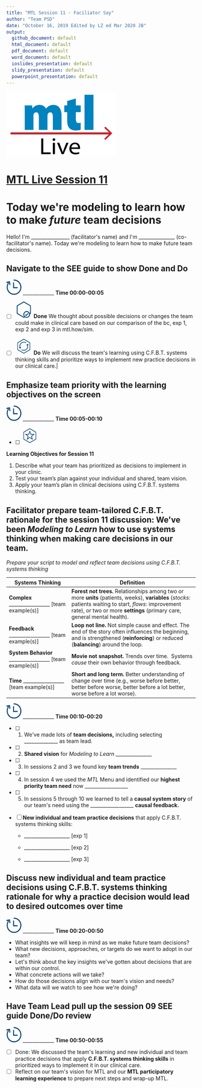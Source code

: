 ```yaml
---
title: "MTL Session 11 - Faciliator Say"
author: "Team PSD"
date: "October 16, 2019 Edited by LZ ed Mar 2020 JB"
output: 
  github_document: default
  html_document: default
  pdf_document: default
  word_document: default
  ioslides_presentation: default
  slidy_presentation: default
  powerpoint_presentation: default
---
```


<img src = "https://github.com/lzim/teampsd/blob/master/resources/logos/mtl_live_sq_sm.png"
     height = "175" width = "290">

# [MTL Live Session 11](https://github.com/lzim/mtl/blob/master/blue/session11/s11_learner/mtl_session11_see.md "MTL Live Session 11")

# Today we're modeling to learn how to make _future_ team decisions

Hello! I'm \________________ (facilitator's name) and I'm \_______________ (co-facilitator's name). Today we're modeling to learn how to make future team decisions.

## Navigate to the SEE guide to show Done and Do

<img src = "https://github.com/lzim/teampsd/blob/master/resources/icons/timestamp.png" height = "40" width = "40" style ="display: inline-block"/> _____________ **Time 00:00-00:05**

- [ ] <img src = "https://github.com/lzim/teampsd/blob/master/resources/icons/done.png" height = "45" width = "45"> **Done** We thought about possible decisions or changes the team could make in clinical care based on our comparison of the bc, exp 1, exp 2 and exp 3 in mtl.how/sim.

- [ ] <img src = "https://github.com/lzim/teampsd/blob/master/resources/icons/do.png" height = "45" width = "45"> **Do** We will discuss the team's learning using C.F.B.T. systems thinking skills and prioritize ways to implement new practice decisions in our clinical care.|

## Emphasize team priority with the learning objectives on the screen

<img src = "https://github.com/lzim/teampsd/blob/master/resources/icons/timestamp.png" height = "40" width = "40" style ="display: inline-block"/> _____________ **Time 00:05-00:10**

- [ ] <img src = "https://github.com/lzim/teampsd/blob/master/resources/icons/learning_objectives.png" height = "45" width = "45">

**Learning Objectives for Session 11**

1.	Describe what your team has prioritized as decisions to implement in your clinic.
2.	Test your team’s plan against your individual and shared, team vision.
3.	Apply your team’s plan in clinical decisions using C.F.B.T. systems thinking.

## Facilitator prepare team-tailored C.F.B.T. rationale for the session 11 discussion: We've been _Modeling to Learn_ how to use systems thinking when making care decisions in our team.

_Prepare your script to model and reflect team decisions using C.F.B.T. systems thinking_

Systems Thinking | Definition
-- | --
**Complex** _________________ [team example(s)]| **Forest   not trees.**    Relationships among two or more **units** (patients, weeks), **variables** (_stocks_: patients waiting to start, _flows_: improvement rate), or two or more **settings** (primary care, general mental health).
**Feedback** _________________ [team example(s)]| **Loop not line.**    Not simple cause and effect. The end of   the story often influences the beginning, and is strengthened (**reinforcing**)   or reduced (**balancing**) around the loop.
**System Behavior** _________________ [team example(s)]| **Movie   not snapshot.**    Trends over time.    Systems _cause_ their own behavior through feedback.
**Time** _________________ [team example(s)]| **Short   and   long term.**      Better understanding of change over time   (e.g., worse before better, better before worse, better before a lot better, worse before a lot worse).

 <img src = "https://github.com/lzim/teampsd/blob/master/resources/icons/timestamp.png" height = "40" width = "40" style ="display: inline-block"/> _____________ **Time 00:10-00:20**

- [ ] 1. We've made lots of **team decisions,** including selecting ______________ as team lead.  

- [ ] 2. **Shared vision** for *Modeling to Learn* _______________  

- [ ] 3. In sessions 2 and 3 we found key **team trends** _______________  

- [ ] 4. In session 4 we used the *MTL* Menu and identified our **highest priority team need** now __________________  

- [ ] 5. In sessions 5 through 10 we learned to tell a **causal system story** of our team's need using the __________________ **causal feedback.**  

- [ ] **New individual and team practice decisions** that apply C.F.B.T. systems thinking skills:  

  - ___________________ [exp 1]  

  - ___________________ [exp 2]  

  - ___________________ [exp 3]  

## Discuss **new individual and team practice decisions** using **C.F.B.T. systems thinking** rationale for **why** a practice decision would lead to desired outcomes over time

<img src = "https://github.com/lzim/teampsd/blob/master/resources/icons/timestamp.png" height = "40" width = "40" style ="display: inline-block"/> _____________ **Time 00:20-00:50**

- What insights we will keep in mind as we make future team decisions?
- What new decisions, approaches, or targets do we want to adopt in our team?  
- Let's think about the key insights we've gotten about decisions that are within our control.
- What concrete actions will we take?
- How do those decisions align with our team's vision and needs?  
- What data will we watch to see how we're doing?  

## Have Team Lead pull up the session 09 SEE guide Done/Do review

<img src = "https://github.com/lzim/teampsd/blob/master/resources/icons/timestamp.png" height = "40" width = "40" style ="display: inline-block"/> _____________ **Time 00:50-00:55**

- [ ] Done: We discussed the team's learning and new individual and team practice decisions that apply **C.F.B.T. systems thinking skills** in prioritized ways to implement it in our clinical care.
- [ ] Reflect on our team's vision for MTL and our **MTL participatory learning experience** to prepare next steps and wrap-up MTL.
